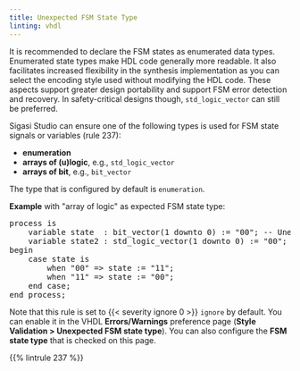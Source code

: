 ```yaml
---
title: Unexpected FSM State Type
linting: vhdl
---
```


It is recommended to declare the FSM states as enumerated data types. Enumerated state types make HDL code generally more readable. It also facilitates increased flexibility in the synthesis implementation as you can select the encoding style used without modifying the HDL code. These aspects support greater design portability and support FSM error detection and recovery.
In safety-critical designs though, `std_logic_vector` can still be preferred.

Sigasi Studio can ensure one of the following types is used for FSM state signals or variables (rule 237):

- **enumeration**
- **arrays of (u)logic**, e.g., `std_logic_vector`
- **arrays of bit**, e.g., `bit_vector`

The type that is configured by default is `enumeration`.

**Example** with "array of logic" as expected FSM state type:
<pre>
process is
    variable <span class="warning">state</span>  : bit_vector(1 downto 0) := "00"; -- Unexpected FSM state type: expected array of (u)logic but was 'bit_vector'
    variable <span class="goodcode">state2</span> : std_logic_vector(1 downto 0) := "00";
begin
    case state is
        when "00" => state := "11";
        when "11" => state := "00";
    end case;
end process;
</pre>

Note that this rule is set to {{< severity ignore 0 >}} `ignore` by default. You can enable it in the VHDL **Errors/Warnings** preference page (**Style Validation > Unexpected FSM state type**).
You can also configure the **FSM state type** that is checked on this page.

{{% lintrule 237 %}}
